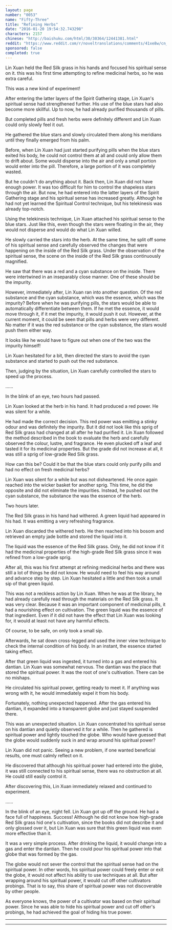 ```yaml
---
layout: page
number: "0053"
name: "Fifty-Three"
title: "Refining Herbs"
date: "2016-01-20 19:54:32.743298"
characters: 2157
chinese: "http://baishuku.com/html/30/30364/12441381.html"
reddit: "https://www.reddit.com/r/noveltranslations/comments/41xe8w/cn_tempered_immortal_chapter_0053/"
sponsored: false
completed: true
---
```


Lin Xuan held the Red Silk grass in his hands and focused his spiritual sense on it. this was his first time attempting to refine medicinal herbs, so he was extra careful.

This was a new kind of experiment!

After entering the latter layers of the Spirit Gathering stage, Lin Xuan's spiritual sense had strengthened further. His use of the blue stars had also become more skillful. Up to now, he had already purified thousands of pills.

But completed pills and fresh herbs were definitely different and Lin Xuan could only slowly feel it out.

He gathered the blue stars and slowly circulated them along his meridians until they finally emerged from his palm.

Before, when Lin Xuan had just started purifying pills when the blue stars exited his body, he could not control them at all and could only allow them to drift about. Some would disperse into the air and only a small portion would enter into the pill. Therefore, a large portion of it was completely wasted.

But he couldn't do anything about it. Back then, Lin Xuan did not have enough power. It was too difficult for him to control the shapeless stars through the air. But now, he had entered into the latter layers of the Spirit Gathering stage and his spiritual sense has increased greatly. Although he had not yet learned the Spiritual Control technique, but his telekinesis was already top-notch.

Using the telekinesis technique, Lin Xuan attached his spiritual sense to the blue stars. Just like this, even though the stars were floating in the air, they would not disperse and would do what Lin Xuan willed.

He slowly carried the stars into the herb. At the same time, he split off some of his spiritual sense and carefully observed the changes that were happening on the inside of the Red Silk grass. Under the observation of the spiritual sense, the scene on the inside of the Red Silk grass continuously magnified.

He saw that there was a red and a cyan substance on the inside. There were intertwined in an inseparably close manner. One of these should be the impurity.

However, immediately after, Lin Xuan ran into another question. Of the red substance and the cyan substance, which was the essence, which was the impurity? Before when he was purifying pills, the stars would be able to automatically differentiate between them. If he met the essence, it would move through it, if it met the impurity, it would push it out. However, at the current moment, it could be seen that pills and herbs were very different. No matter if it was the red substance or the cyan substance, the stars would push them either way.

It looks like he would have to figure out when one of the two was the impurity himself!

Lin Xuan hesitated for a bit, then directed the stars to avoid the cyan substance and started to push out the red substance.

Then, judging by the situation, Lin Xuan carefully controlled the stars to speed up the process.

......

In the blink of an eye, two hours had passed.

Lin Xuan looked at the herb in his hand. It had produced a red power. He was silent for a while.

He had made the correct decision. This red power was emitting a stinky odour and was definitely the impurity. But it did not look like this sprig of Red Silk grass had changed at all after he had purified it. Lin Xuan followed the method described in the book to evaluate the herb and carefully observed the colour, lustre, and fragrance. He even plucked off a leaf and tasted it for its medicinal properties. But the grade did not increase at all, it was still a sprig of low-grade Red Silk grass.

How can this be? Could it be that the blue stars could only purify pills and had no effect on fresh medicinal herbs?

Lin Xuan was silent for a while but was not disheartened. He once again reached into the wicker basket for another sprig. This time, he did the opposite and did not eliminate the impurities. Instead, he pushed out the cyan substance, the substance the was the essence of the herb.

Two hours later.

The Red Silk grass in his hand had withered. A green liquid had appeared in his had. It was emitting a very refreshing fragrance.

Lin Xuan discarded the withered herb. He then reached into his bosom and retrieved an empty jade bottle and stored the liquid into it.

The liquid was the essence of the Red Silk grass. Only, he did not know if it had the medicinal properties of the high-grade Red Silk grass since it was refined from a low-grade sprig.

After all, this was his first attempt at refining medicinal herbs and there was still a lot of things he did not know. He would need to feel his way around and advance step by step. Lin Xuan hesitated a little and then took a small sip of that green liquid.

This was not a reckless action by Lin Xuan. When he was at the library, he had already carefully read through the materials on the Red Silk grass. It was very clear. Because it was an important component of medicinal pills, it had a nourishing effect on cultivation. The green liquid was the essence of that ingredient. Even if it did not have the effect that Lin Xuan was looking for, it would at least not have any harmful effects.

Of course, to be safe, on only took a small sip.

Afterwards, he sat down cross-legged and used the inner view technique to check the internal condition of his body. In an instant, the essence started taking effect.

After that green liquid was ingested, it turned into a gas and entered his dantian. Lin Xuan was somewhat nervous. The dantian was the place that stored the spiritual power. It was the root of one's cultivation. There can be no mishaps.

He circulated his spiritual power, getting ready to meet it. If anything was wrong with it, he would immediately expel it from his body.

Fortunately, nothing unexpected happened. After the gas entered his dantian, it expanded into a transparent globe and just stayed suspended there.

This was an unexpected situation. Lin Xuan concentrated his spiritual sense on his dantian and quietly observed it for a while. Then he gathered is spiritual power and lightly touched the globe. Who would have guessed that the globe would suddenly suck in and wrap around his spiritual power?

Lin Xuan did not panic. Seeing a new problem, if one wanted beneficial results, one must calmly reflect on it.

He discovered that although his spiritual power had entered into the globe, it was still connected to his spiritual sense, there was no obstruction at all. He could still easily control it.

After discovering this, Lin Xuan immediately relaxed and continued to experiment.

......

In the blink of an eye, night fell. Lin Xuan got up off the ground. He had a face full of happiness. Success! Although he did not know how high-grade Red Silk grass hid one's cultivation, since the books did not describe it and only glossed over it, but Lin Xuan was sure that this green liquid was even more effective than it.

It was a very simple process. After drinking the liquid, it would change into a gas and enter the dantian. Then he could pour his spiritual power into that globe that was formed by the gas.

The globe would not sever the control that the spiritual sense had on the spiritual power. In other words, his spiritual power could freely enter or exit the globe, it would not affect his ability to use techniques at all. But after wrapping around his spiritual power, it would cut off other cultivators probings. That is to say, this share of spiritual power was not discoverable by other people.

As everyone knows, the power of a cultivator was based on their spiritual power. Since he was able to hide his spiritual power and cut off other's probings, he had achieved the goal of hiding his true power.

- - -
- - -

